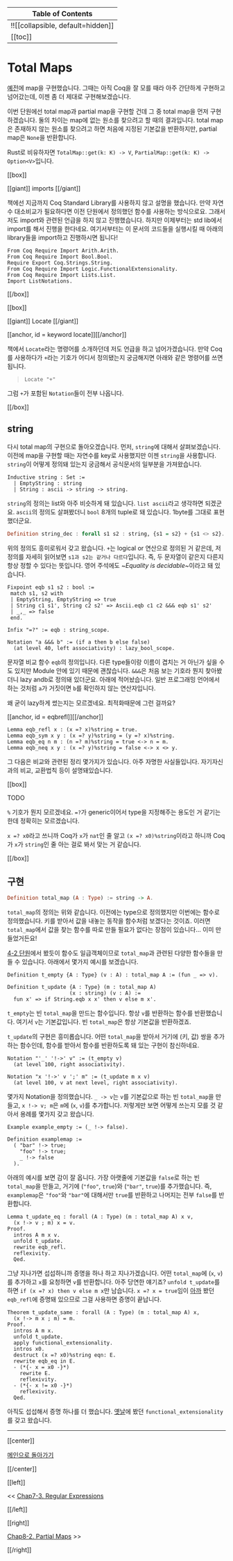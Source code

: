 | Table of Contents |
|-------------------|
|!![[collapsible, default=hidden]]  |
|[[toc]]|

# Total Maps

[예전](Chap3-4.html)에 map을 구현했습니다. 그때는 아직 Coq을 잘 모를 때라 아주 간단하게 구현하고 넘어갔는데, 이젠 좀 더 제대로 구현해보겠습니다.

이번 단원에선 total map과 partial map을 구현할 건데 그 중 total map을 먼저 구현하겠습니다. 둘의 차이는 map에 없는 원소를 찾으려고 할 때의 결과입니다. total map은 존재하지 않는 원소를 찾으려고 하면 처음에 지정된 기본값을 반환하지만, partial map은 `None`을 반환합니다.

Rust로 비유하자면 `TotalMap::get(k: K) -> V`, `PartialMap::get(k: K) -> Option<V>`입니다.

[[box]]

[[giant]] imports [[/giant]]

책에선 지금까지 Coq Standard Library를 사용하지 않고 설명을 했습니다. 만약 자연수 대소비교가 필요하다면 이전 단원에서 정의했던 함수를 사용하는 방식으로요. 그래서 저도 import와 관련된 언급을 하지 않고 진행했습니다. 하지만 이제부터는 std lib에서 import를 해서 진행을 한다네요. 여기서부터는 이 문서의 코드들을 실행시킬 때 아래의 library들을 import하고 진행하시면 됩니다!

```haskell, line_num
From Coq Require Import Arith.Arith.
From Coq Require Import Bool.Bool.
Require Export Coq.Strings.String.
From Coq Require Import Logic.FunctionalExtensionality.
From Coq Require Import Lists.List.
Import ListNotations.
```

[[/box]]

[[box]]

[[giant]] Locate [[/giant]]

[[anchor, id = keyword locate]][[/anchor]]

책에서 `Locate`라는 명령어를 소개하던데 저도 언급을 하고 넘어가겠습니다. 만약 Coq를 사용하다가 `+`라는 기호가 어디서 정의됐는지 궁금해지면 아래와 같은 명령어를 쓰면 됩니다.

> `Locate "+"`

그럼 `+`가 포함된 `Notation`들이 전부 나옵니다.

[[/box]]

## string

다시 total map의 구현으로 돌아오겠습니다. 먼저, `string`에 대해서 살펴보겠습니다. 이전에 map을 구현할 때는 자연수를 key로 사용했지만 이젠 `string`을 사용합니다. `string`이 어떻게 정의돼 있는지 궁금해서 공식문서의 일부분을 가져왔습니다.

```haskell, line_num
Inductive string : Set :=
  | EmptyString : string
  | String : ascii -> string -> string.
```

`string`의 정의는 list와 아주 비슷하게 돼 있습니다. `list ascii`라고 생각하면 되겠군요. `ascii`의 정의도 살펴봤더니 `bool` 8개의 tuple로 돼 있습니다. 1byte를 그대로 표현했더군요.

```haskell
Definition string_dec : forall s1 s2 : string, {s1 = s2} + {s1 <> s2}.
```

위의 정의도 흥미로워서 갖고 왔습니다. `+`는 logical or 연산으로 정의된 거 같은데, 저 정의를 자세히 읽어보면 `s1과 s2는 같거나 다르다`입니다. 즉, 두 문자열이 같은지 다른지 항상 정할 수 있다는 뜻입니다. 영어 주석에도 ~_Equality is decidable_~이라고 돼 있습니다.

```haskell, line_num
Fixpoint eqb s1 s2 : bool :=
 match s1, s2 with
 | EmptyString, EmptyString => true
 | String c1 s1', String c2 s2' => Ascii.eqb c1 c2 &&& eqb s1' s2'
 | _,_ => false
 end.

Infix "=?" := eqb : string_scope.

Notation "a &&& b" := (if a then b else false)
  (at level 40, left associativity) : lazy_bool_scope.
```

문자열 비교 함수 `eqb`의 정의입니다. 다른 type들이랑 이름이 겹치는 거 아닌가 싶을 수도 있지만 Module 안에 있기 때문에 괜찮습니다. `&&&`은 처음 보는 기호라 뭔지 찾아봤더니 lazy andb로 정의돼 있더군요. 아래에 적어놨습니다. 일반 프로그래밍 언어에서 하는 것처럼 `a`가 거짓이면 `b`를 확인하지 않는 연산자입니다.

왜 굳이 lazy하게 썼는지는 모르겠네요. 최적화때문에 그런 걸까요?

[[anchor, id = eqbrefl]][[/anchor]]

```haskell, line_num
Lemma eqb_refl x : (x =? x)%string = true.
Lemma eqb_sym x y : (x =? y)%string = (y =? x)%string.
Lemma eqb_eq n m : (n =? m)%string = true <-> n = m.
Lemma eqb_neq x y : (x =? y)%string = false <-> x <> y. 
```

그 다음은 비교와 관련된 정리 몇가지가 있습니다. 아주 자명한 사실들입니다. 자기자신과의 비교, 교환법칙 등이 설명돼있습니다.

[[box]]

TODO

`%` 기호가 뭔지 모르겠네요. `=?`가 generic이어서 type을 지정해주는 용도인 거 같기는 한데 정확히는 모르겠습니다.

`x =? x0`라고 쓰니까 Coq가 `x`가 `nat`인 줄 알고 `(x =? x0)%string`이라고 하니까 Coq가 `x`가 `string`인 줄 아는 걸로 봐서 맞는 거 같습니다.

[[/box]]

## 구현

```haskell
Definition total_map (A : Type) := string -> A.
```

`total_map`의 정의는 위와 같습니다. 이전에는 type으로 정의했지만 이번에는 함수로 정의했습니다. 키를 받아서 값을 내놓는 동작을 함수처럼 보겠다는 것이죠. 이러면 `total_map`에서 값을 찾는 함수를 따로 만들 필요가 없다는 장점이 있습니다... 이미 만들었거든요!

[4-2 단원](Chap4-2.html)에서 봤듯이 함수도 일급객체이므로 `total_map`과 관련된 다양한 함수들을 만들 수 있습니다. 아래에서 몇가지 예시를 보겠습니다.

```haskell, line_num
Definition t_empty {A : Type} (v : A) : total_map A := (fun _ => v).

Definition t_update {A : Type} (m : total_map A)
                    (x : string) (v : A) :=
  fun x' => if String.eqb x x' then v else m x'.
```

`t_empty`는 빈 `total_map`을 만드는 함수입니다. 항상 `v`를 반환하는 함수를 반환했습니다. 여기서 `v`는 기본값입니다. 빈 `total_map`은 항상 기본값을 반환하겠죠.

`t_update`의 구현은 흥미롭습니다. 어떤 `total_map`을 받아서 거기에 (키, 값) 쌍을 추가하는 함수인데, 함수를 받아서 함수를 반환하도록 돼 있는 구현이 참신하네요.

```haskell, line_num
Notation "'_' '!->' v" := (t_empty v)
  (at level 100, right associativity).

Notation "x '!->' v ';' m" := (t_update m x v)
  (at level 100, v at next level, right associativity).
```

몇가지 Notation을 정의했습니다. `_ -> v`는 `v`를 기본값으로 하는 빈 `total_map`을 만들고, `x !-> v; m`은 `m`에 (`x`, `v`)를 추가합니다. 저렇게만 보면 어떻게 쓰는지 모를 것 같아서 용례를 몇가지 갖고 왔습니다.

```haskell, line_num
Example example_empty := (_ !-> false).

Definition examplemap :=
  ( "bar" !-> true;
    "foo" !-> true;
    _ !-> false
  ).
```

아래의 예시를 보면 감이 잘 옵니다. 가장 아랫줄에 기본값을 `false`로 하는 빈 `total_map`을 만들고, 거기에 (`"foo"`, `true`)와 (`"bar"`, `true`)를 추가했습니다. 즉, `examplemap`은 `"foo"`와 `"bar"`에 대해서만 `true`를 반환하고 나머지는 전부 `false`를 반환합니다.

```haskell, line_num
Lemma t_update_eq : forall (A : Type) (m : total_map A) x v,
  (x !-> v ; m) x = v.
Proof.
  intros A m x v.
  unfold t_update.
  rewrite eqb_refl.
  reflexivity.
  Qed.
```

그냥 지나가면 섭섭하니까 증명을 하나 하고 지나가겠습니다. 어떤 `total_map`에 (`x`, `v`)를 추가하고 `x`를 요청하면 `v`를 반환합니다. 아주 당연한 얘기죠? `unfold t_update`를 하면 `if (x =? x) then v else m x`만 남습니다. `x =? x = true`임이 [아까](#eqbrefl) 봤던 `eqb_refl`에 증명돼 있으므로 그걸 사용하면 증명이 끝납니다.

```haskell, line_num
Theorem t_update_same : forall (A : Type) (m : total_map A) x,
  (x !-> m x ; m) = m.
Proof.
  intros A m x.
  unfold t_update.
  apply functional_extensionality.
  intros x0.
  destruct (x =? x0)%string eqn: E.
  rewrite eqb_eq in E.
  - (*{- x = x0 -}*)
    rewrite E.
    reflexivity.
  - (*{- x != x0 -}*)
    reflexivity.
  Qed.
```

아직도 섭섭해서 증명 하나를 더 했습니다. [옛날](Chap6-5.html#funcext)에 봤던 `functional_extensionality`를 갖고 왔습니다.

---

[[center]]

[메인으로 돌아가기](index.html)

[[/center]]

[[left]]

<< [Chap7-3. Regular Expressions](Chap7-3.html)

[[/left]]

[[right]]

[Chap8-2. Partial Maps](Chap8-2.html) >>

[[/right]]